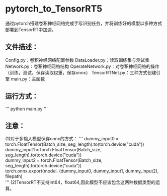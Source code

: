 # pytorch_to_TensorRT5
通过pytorch搭建卷积神经网络完成手写识别任务，并将训练好的模型以多种方式部署到TensorRT中加速。

## 文件描述：
Config.py：卷积神经网络配置参数
DataLoader.py：读取训练集与测试集
Network.py：卷积神经网络结构
OperateNetwork.py：对卷积神经网络的操作（训练，测试，保存读取权重，保存onnx）
TensorRTNet.py：三种方式创建引擎
main.py：主函数

## 运行方式：
'''
python main.py
'''

## 注意：
(1)对于多输入模型保存onnx的方式：
'''
dummy_input0 = torch.FloatTensor(Batch_size, seg_length).to(torch.device("cuda"))  
dummy_input1 = torch.FloatTensor(Batch_size, seg_length).to(torch.device("cuda"))  
dummy_input2 = torch.FloatTensor(Batch_size, seg_length).to(torch.device("cuda"))  
torch.onnx.export(model. (dummy_input0, dummy_input1, dummy_input2), filepath)  
'''
(2)TensorRT不支持int64，float64,因此模型不应该包含这两种数据类型的运算。
